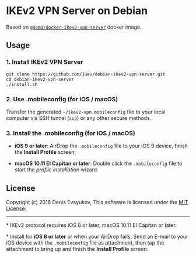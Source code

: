 # IKEv2 VPN Server on Debian

Based on [`gaomd/docker-ikev2-vpn-server`](https://github.com/gaomd/docker-ikev2-vpn-server) docker image.

## Usage

### 1. Install IKEv2 VPN Server

    git clone https://github.com/Juev/debian-ikev2-vpn-server.git
    cd debian-ikev2-vpn-server
    ./install.sh

### 2. Use .mobileconfig (for iOS / macOS)

Transfer the generated `~/ikev2-vpn.mobileconfig` file to your local computer via SSH tunnel (`scp`) or any other secure methods.

### 3. Install the .mobileconfig (for iOS / macOS)

- **iOS 9 or later**: AirDrop the `.mobileconfig` file to your iOS 9 device, finish the **Install Profile** screen;

- **macOS 10.11 El Capitan or later**: Double click the `.mobileconfig` file to start the *profile installation* wizard.

## License

Copyright (c) 2016 Denis Evsyukov, This software is licensed under the [MIT License](LICENSE).

---

\* IKEv2 protocol requires iOS 8 or later, macOS 10.11 El Capitan or later.

\* Install for **iOS 8 or later** or when your AirDrop fails: Send an E-mail to your iOS device with the `.mobileconfig` file as attachment, then tap the attachment to bring up and finish the **Install Profile** screen.
